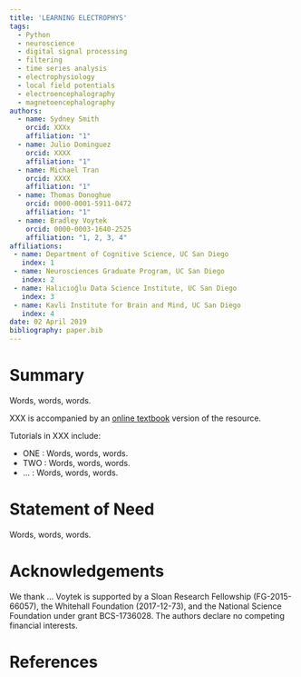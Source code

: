 ```yaml
---
title: 'LEARNING ELECTROPHYS'
tags:
  - Python
  - neuroscience
  - digital signal processing
  - filtering
  - time series analysis
  - electrophysiology
  - local field potentials
  - electroencephalography
  - magnetoencephalography
authors:
  - name: Sydney Smith
    orcid: XXXx
    affiliation: "1"
  - name: Julio Dominguez
    orcid: XXXX
    affiliation: "1"
  - name: Michael Tran
    orcid: XXXX
    affiliation: "1"
  - name: Thomas Donoghue
    orcid: 0000-0001-5911-0472
    affiliation: "1"
  - name: Bradley Voytek
    orcid: 0000-0003-1640-2525
    affiliation: "1, 2, 3, 4"
affiliations:
 - name: Department of Cognitive Science, UC San Diego
   index: 1
 - name: Neurosciences Graduate Program, UC San Diego
   index: 2
 - name: Halıcıoğlu Data Science Institute, UC San Diego
   index: 3
 - name: Kavli Institute for Brain and Mind, UC San Diego
   index: 4
date: 02 April 2019
bibliography: paper.bib
---
```


# Summary

Words, words, words.

XXX is accompanied by an [online textbook](LINK) version of the resource.

Tutorials in XXX include:

* ONE : Words, words, words.
* TWO : Words, words, words.
* ... : Words, words, words.

# Statement of Need

Words, words, words.

# Acknowledgements

We thank ...
Voytek is supported by a Sloan Research Fellowship (FG-2015-66057), the Whitehall Foundation (2017-12-73), and the National Science Foundation under grant BCS-1736028. The authors declare no competing financial interests.

# References
